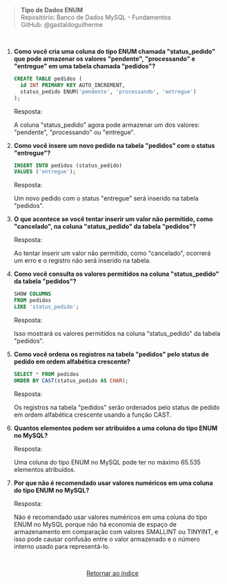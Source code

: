 > **Tipo de Dados ENUM**     
> Repositório: Banco de Dados MySQL - Fundamentos  
> GitHub: @gastaldoguilherme

&nbsp;


1. **Como você cria uma coluna do tipo ENUM chamada "status_pedido" que pode armazenar os valores "pendente", "processando" e "entregue" em uma tabela chamada "pedidos"?**

   ```sql
   CREATE TABLE pedidos (
     id INT PRIMARY KEY AUTO_INCREMENT,
     status_pedido ENUM('pendente', 'processando', 'entregue')
   );
   ```

   Resposta:

   A coluna "status_pedido" agora pode armazenar um dos valores: "pendente", "processando" ou "entregue".

2. **Como você insere um novo pedido na tabela "pedidos" com o status "entregue"?**

   ```sql
   INSERT INTO pedidos (status_pedido)
   VALUES ('entregue');
   ```

   Resposta:

   Um novo pedido com o status "entregue" será inserido na tabela "pedidos".

3. **O que acontece se você tentar inserir um valor não permitido, como "cancelado", na coluna "status_pedido" da tabela "pedidos"?**

   Resposta:

   Ao tentar inserir um valor não permitido, como "cancelado", ocorrerá um erro e o registro não será inserido na tabela.

4. **Como você consulta os valores permitidos na coluna "status_pedido" da tabela "pedidos"?**

   ```sql
   SHOW COLUMNS
   FROM pedidos
   LIKE 'status_pedido';
   ```

   Resposta:

   Isso mostrará os valores permitidos na coluna "status_pedido" da tabela "pedidos".

5. **Como você ordena os registros na tabela "pedidos" pelo status de pedido em ordem alfabética crescente?**

   ```sql
   SELECT * FROM pedidos
   ORDER BY CAST(status_pedido AS CHAR);
   ```

   Resposta:

   Os registros na tabela "pedidos" serão ordenados pelo status de pedido em ordem alfabética crescente usando a função CAST.

6. **Quantos elementos podem ser atribuídos a uma coluna do tipo ENUM no MySQL?**

   Resposta:

   Uma coluna do tipo ENUM no MySQL pode ter no máximo 65.535 elementos atribuídos.

7. **Por que não é recomendado usar valores numéricos em uma coluna do tipo ENUM no MySQL?**

   Resposta:

   Não é recomendado usar valores numéricos em uma coluna do tipo ENUM no MySQL porque não há economia de espaço de armazenamento em comparação com valores SMALLINT ou TINYINT, e isso pode causar confusão entre o valor armazenado e o número interno usado para representá-lo.



&nbsp;    

<div align="center">
   
[Retornar ao índice](/README.md)

</div>
